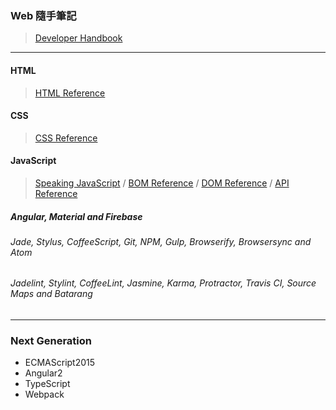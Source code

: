 ### Web 隨手筆記
> [Developer Handbook](http://www.frontendhandbook.com/)

***

#### HTML
> [HTML Reference](https://www.w3.org/TR/html51/index.html)

#### CSS
> [CSS Reference](http://tympanus.net/codrops/css_reference/)

#### JavaScript
> [Speaking JavaScript](http://speakingjs.com/es5/) / [BOM Reference](https://github.com/Shyam-Chen/Web-Cheat-Sheet/blob/master/BOM.md) / [DOM Reference](https://github.com/Shyam-Chen/Web-Cheat-Sheet/blob/master/DOM.md) / [API Reference](https://github.com/Shyam-Chen/Web-Cheat-Sheet/blob/master/API.md)

##### Angular, Material and Firebase
###### Jade, Stylus, CoffeeScript, Git, NPM, Gulp, Browserify, Browsersync and Atom
###### Jadelint, Stylint, CoffeeLint, Jasmine, Karma, Protractor, Travis CI, Source Maps and Batarang

***

### Next Generation
* ECMAScript2015
* Angular2
* TypeScript
* Webpack
